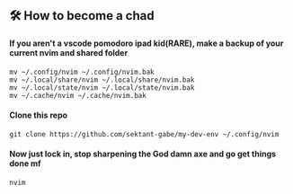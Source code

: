 
## 🛠️ How to become a chad

#### If you aren't a vscode pomodoro ipad kid(RARE), make a backup of your current nvim and shared folder

```shell
mv ~/.config/nvim ~/.config/nvim.bak
mv ~/.local/share/nvim ~/.local/share/nvim.bak
mv ~/.local/state/nvim ~/.local/state/nvim.bak
mv ~/.cache/nvim ~/.cache/nvim.bak
```


#### Clone this repo

```shell
git clone https://github.com/sektant-gabe/my-dev-env ~/.config/nvim
```

#### Now just lock in, stop sharpening the God damn axe and go get things done mf

```shell
nvim
```
